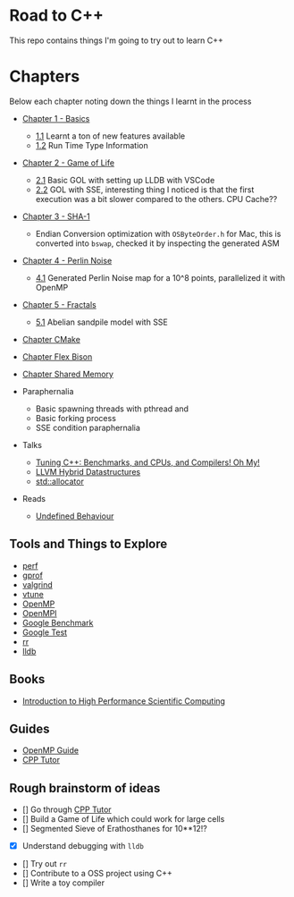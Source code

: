 # Road to C++

This repo contains things I'm going to try out to learn C++

# Chapters

Below each chapter noting down the things I learnt in the process

- [Chapter 1 - Basics](./chapter-1/README.md)
  + [1.1]() Learnt a ton of new features available
  + [1.2]() Run Time Type Information
- [Chapter 2 - Game of Life](./chapter-2/README.md)
  - [2.1](./chapter-2/2.1/README.md) Basic GOL with setting up LLDB with VSCode
  - [2.2](./chapter-2/2.2/README.md) GOL with SSE, interesting thing I noticed is that the first execution was a bit slower compared to the others. CPU Cache??
- [Chapter 3 - SHA-1](./chapter-3/README.md)
  + Endian Conversion optimization with `OSByteOrder.h` for Mac, this is converted into `bswap`, checked it by inspecting the generated ASM
- [Chapter 4 - Perlin Noise](./chapter-4/README.md)
  + [4.1](./chapter-4/4.1/README.md) Generated Perlin Noise map for a 10^8 points, parallelized it with OpenMP
- [Chapter 5 - Fractals](./chapter-5/README.md)
  + [5.1](./chapter-5/5.1/README.md) Abelian sandpile model with SSE
- [Chapter CMake](./chapter-cmake/README.md)
- [Chapter Flex Bison](./chapter-flex-bison/README.md)
- [Chapter Shared Memory](./chapter-shared-mem/README.md)

- Paraphernalia
  + Basic spawning threads with pthread and <thread>
  + Basic forking process
  + SSE condition paraphernalia


- Talks
  + [Tuning C++: Benchmarks, and CPUs, and Compilers! Oh My!](https://www.youtube.com/watch?v=nXaxk27zwlk)
  + [LLVM Hybrid Datastructures](https://www.youtube.com/watch?v=vElZc6zSIXM)
  + [std::allocator](https://www.youtube.com/watch?v=LIb3L4vKZ7U)

- Reads
  + [Undefined Behaviour](https://blog.llvm.org/2011/05/what-every-c-programmer-should-know.html)

## Tools and Things to Explore

- [perf](https://en.wikipedia.org/wiki/Perf_(Linux))
- [gprof]()
- [valgrind]()
- [vtune](https://en.wikipedia.org/wiki/VTune)
- [OpenMP]()
- [OpenMPI]()
- [Google Benchmark]()
- [Google Test]()
- [rr]()
- [lldb]()

## Books

- [Introduction to High Performance Scientific Computing](https://pages.tacc.utexas.edu/~eijkhout/istc/html/index.html)

## Guides

- [OpenMP Guide](https://bisqwit.iki.fi/story/howto/openmp/#Abstract)
- [CPP Tutor](https://github.com/banach-space/cpp-tutor)

## Rough brainstorm of ideas

- [] Go through [CPP Tutor](https://github.com/banach-space/cpp-tutor)
- [] Build a Game of Life which could work for large cells
- [] Segmented Sieve of Erathosthanes for 10**12!?
- [x] Understand debugging with `lldb`
- [] Try out `rr`
- [] Contribute to a OSS project using C++
- [] Write a toy compiler

